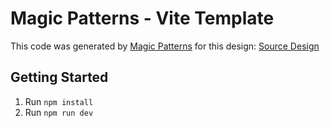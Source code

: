 # Magic Patterns - Vite Template

This code was generated by [Magic Patterns](https://magicpatterns.com) for this design: [Source Design](https://www.magicpatterns.com/c/qh1judepyvhdqa1br6hnrn)

## Getting Started

1. Run `npm install`
2. Run `npm run dev`
